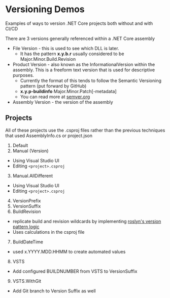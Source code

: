 # Versioning Demos
Examples of ways to version .NET Core projects both without and with CI/CD

There are 3 versions generally referenced within a .NET Core assembly
* File Version - this is used to see which DLL is later.
    * It has the pattern **x.y.b.r** usually considered to be Major.Minor.Build.Revision
* Product Version - also known as the InformationalVersion within the assembly. This is a freeform text version that is used for descriptive purposes.
    * Currently the format of this tends to follow the Semantic Versioning pattern (put forward by GitHub)
    * **x.y.p-buildinfo** Major.Minor.Patch[-metadata]
    * You can read more at [semver.org](https://semver.org/)
* Assembly Version - the version of the assembly

## Projects
All of these projects use the .csproj files rather than the previous techniques
that used AssemblyInfo.cs or project.json

1. Default
2. Manual (Version)
  - Using Visual Studio UI
  - Editing `<project>.csproj` 
3. Manual.AllDifferent
  - Using Visual Studio UI
  - Editing `<project>.csproj` 
4. VersionPrefix
5. VersionSuffix
6. BuildRevision
  -  replicate build and revision wildcards by implementing [roslyn's version pattern logic](https://github.com/dotnet/roslyn/blob/614299ff83da9959fa07131c6d0ffbc58873b6ae/src/Compilers/Core/Portable/VersionHelper.cs#L187-L202) 
  -  Uses calculations in the csproj file
7. BuildDateTime
  - used x.YYYY.MDD.HHMM to create automated values
8. VSTS
  - Add configured BUILDNUMBER from VSTS to VersionSuffix
9. VSTS.WithGit
  - Add Git branch to Version Suffix as well
